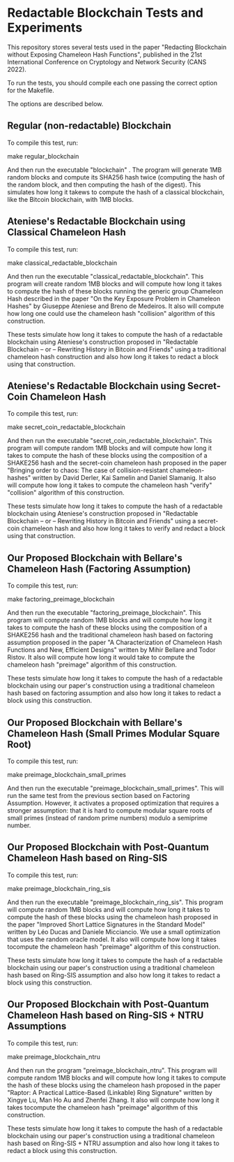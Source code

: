 # Redactable Blockchain Tests and Experiments

This repository stores several tests used in the paper "Redacting
Blockchain without Exposing Chameleon Hash Functions", published in
the 21st International Conference on Cryptology and Network Security
(CANS 2022).

To run the tests, you should compile each one passing the correct
option for the Makefile.

The options are described below.

## Regular (non-redactable) Blockchain

To compile this test, run:

  make regular_blockchain

And then run the executable "blockchain" . The program will generate
1MB random blocks and compute its SHA256 hash twice (computing the
hash of the random block, and then computing the hash of the
digest). This simulates how long it takews to compute the hash of a
classical blockchain, like the Bitcoin blockchain, with 1MB blocks.

## Ateniese's Redactable Blockchain using Classical Chameleon Hash

To compile this test, run:

  make classical_redactable_blockchain

And then run the executable "classical_redactable_blockchain". This
program will create random 1MB blocks and will compute how long it
takes to compute the hash of these blocks running the generic group
Chameleon Hash described in the paper "On the Key Exposure Problem in
Chameleon Hashes" by Giuseppe Ateniese and Breno de Medeiros. It also
will compute how long one could use the chameleon hash "collision"
algorithm of this construction.

These tests simulate how long it takes to compute the hash of a
redactable blockchain using Ateniese's construction proposed in
"Redactable Blockchain – or – Rewriting History in Bitcoin and
Friends" using a traditional chameleon hash construction and also how
long it takes to redact a block using that construction.

## Ateniese's Redactable Blockchain using Secret-Coin Chameleon Hash

To compile this test, run:

  make secret_coin_redactable_blockchain

And then run the executable "secret_coin_redactable_blockchain". This
program will compute random 1MB blocks and will compute how long it
takes to compute the hash of these blocks using the composition of a
SHAKE256 hash and the secret-coin chameleon hash proposed in the paper
"Bringing order to chaos: The case of collision-resistant
chameleon-hashes" written by David Derler, Kai Samelin and Daniel
Slamanig. It also will compute how long it takes to compute the
chameleon hash "verify" "collision" algorithm of this construction.

These tests simulate how long it takes to compute the hash of a
redactable blockchain using Ateniese's construction proposed in
"Redactable Blockchain – or – Rewriting History in Bitcoin and
Friends" using a secret-coin chameleon hash and also how long it takes
to verify and redact a block using that construction.

## Our Proposed Blockchain with Bellare's Chameleon Hash (Factoring Assumption)

To compile this test, run:

  make factoring_preimage_blockchain

And then run the executable "factoring_preimage_blockchain". This
program will compute random 1MB blocks and will compute how long it
takes to compute the hash of these blocks using the composition of a
SHAKE256 hash and the traditional chameleon hash based on factoring
assumption proposed in the paper "A Characterization of Chameleon Hash
Functions and New, Efficient Designs" written by Mihir Bellare and
Todor Ristov. It also will compute how long it would take to compute
the chameleon hash "preimage" algorithm of this construction.

These tests simulate how long it takes to compute the hash of a
redactable blockchain using our paper's construction using a
traditional chameleon hash based on factoring assumption and also how
long it takes to redact a block using this construction.

## Our Proposed Blockchain with Bellare's Chameleon Hash (Small Primes Modular Square Root)

To compile this test, run:

  make preimage_blockchain_small_primes

And then run the executable "preimage_blockchain_small_primes". This
will run the same test from the previous section based on Factoring
Assumption. However, it activates a proposed optimization that
requires a stronger assumption: that it is hard to compute modular
square roots of small primes (instead of random prime numbers) modulo
a semiprime number.

## Our Proposed Blockchain with Post-Quantum Chameleon Hash based on Ring-SIS

To compile this test, run:

  make preimage_blockchain_ring_sis

And then run the executable "preimage_blockchain_ring_sis". This
program will compute random 1MB blocks and will compute how long it
takes to compute the hash of these blocks using the chameleon hash
proposed in the paper "Improved Short Lattice Signatures in the
Standard Model" written by Léo Ducas and Daniele Micciancio. We use a
small optimization that uses the random oracle model. It also will
compute how long it takes tocompute the chameleon hash "preimage"
algorithm of this construction.

These tests simulate how long it takes to compute the hash of a
redactable blockchain using our paper's construction using a
traditional chameleon hash based on Ring-SIS assumption and also how
long it takes to redact a block using this construction.

## Our Proposed Blockchain with Post-Quantum Chameleon Hash based on Ring-SIS + NTRU Assumptions

To compile this test, run:

  make preimage_blockchain_ntru

And then run the program "preimage_blockchain_ntru". This program will
compute random 1MB blocks and will compute how long it takes to
compute the hash of these blocks using the chameleon hash proposed in
the paper "Raptor: A Practical Lattice-Based (Linkable) Ring
Signature" written by Xingye Lu, Man Ho Au and Zhenfei Zhang. It also
will compute how long it takes tocompute the chameleon hash "preimage"
algorithm of this construction.

These tests simulate how long it takes to compute the hash of a
redactable blockchain using our paper's construction using a
traditional chameleon hash based on Ring-SIS + NTRU assumption and
also how long it takes to redact a block using this construction.
